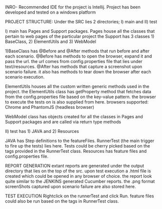 INRO- Recommended IDE for the project is Intellij. Project has been developed and tested on a windows platform

PROJECT STRUCTURE:
Under the SRC lies 2 directories; I) main and II) test

I) main has Pages and Support packages. Pages house all the classes that pertain to web pages of the particular project the Support has 3 classes 1) BaseClass, 2) ElementUtils and 3) WebModel

1)BaseClass has @Before and @After methods that run before and after each scenario. @Before has methods to open the browser, expand it and pass the url. the url comes from config.properties file that lies under text/resources. @After has methods that capture a screenshot upon scenario failure. it also has methods to tear down the browser after each scenario execution.

ElementUtils houses all the custom written generic methods used in the project. the ElementUtils class has getProperty method that fetches data from the config.properties file based on the key-value pattern. the browser to execute the tests on is also supplied from here. browsers supported: Chrome and PhantomJS (headless browser)

WebModel class has objects created for all the classes in Pages and Support packages and are called via return type methods

II) test has 1) JAVA and 2) Resources

JAVA has Step definitions to the featureFiles. RunnerTest (the main trigger to fire up the tests) lies here. Tests could be cherry picked based on the tags provided in the RunnerTest class.
Resources has feature files and config.properties file.

REPORT GENERATION extant reports are generated under the output directory that lies on the top of the src. upon test execution a .html file is created which could be opened in any browser of choice. the report look quite similar to the JENKINS generated Cucumber reports. the .png format screenShots captured upon scenario failure are also stored here.

TEST EXECUTION Rightclick on the runnerTest and click Run. feature files could also be run based on the tags in RunnerTest class. 
